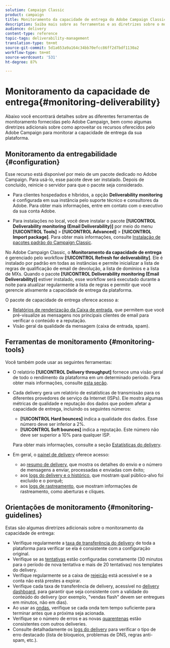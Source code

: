 ```yaml
---
solution: Campaign Classic
product: campaign
title: Monitoramento da capacidade de entrega do Adobe Campaign Classic
description: Saiba mais sobre as ferramentas e as diretrizes sobre o monitoramento da capacidade de entrega no Adobe Campaign Classic.
audience: delivery
content-type: reference
topic-tags: deliverability-management
translation-type: tm+mt
source-git-commit: 5d1a653a9a164c34bb70efcc86ff2d7bdf1130a2
workflow-type: tm+mt
source-wordcount: '531'
ht-degree: 87%

---
```



# Monitoramento da capacidade de entrega{#monitoring-deliverability}

Abaixo você encontrará detalhes sobre as diferentes ferramentas de monitoramento fornecidas pelo Adobe Campaign, bem como algumas diretrizes adicionais sobre como aproveitar os recursos oferecidos pelo Adobe Campaign para monitorar a capacidade de entrega da sua plataforma.

## Monitoramento da entregabilidade {#configuration}

Esse recurso está disponível por meio de um pacote dedicado no Adobe Campaign. Para usá-lo, esse pacote deve ser instalado. Depois de concluído, reinicie o servidor para que o pacote seja considerado.
* Para clientes hospedados e híbridos, a opção **Deliverability monitoring** é configurada em sua instância pelo suporte técnico e consultores da Adobe. Para obter mais informações, entre em contato com o executivo da sua conta Adobe.

* Para instalações no local, você deve instalar o pacote **[!UICONTROL Deliverability monitoring (Email Deliverability)]** por meio do menu **[!UICONTROL Tools]** > **[!UICONTROL Advanced]** > **[!UICONTROL Import package]**. Para obter mais informações, consulte [Instalação de pacotes padrão do Campaign Classic](../../installation/using/installing-campaign-standard-packages.md).

No Adobe Campaign Classic, o **Monitoramento da capacidade de entrega** é gerenciado pelo workflow **[!UICONTROL Refresh for deliverability]**. Ele é instalado por padrão em todas as instâncias e permite inicializar a lista de regras de qualificação de email de devolução, a lista de domínios e a lista de MXs. Quando o pacote **[!UICONTROL Deliverability monitoring (Email Deliverability)]** estiver instalado, esse workflow será executado durante a noite para atualizar regularmente a lista de regras e permitir que você gerencie ativamente a capacidade de entrega da plataforma.

O pacote de capacidade de entrega oferece acesso a:

* [Relatórios de renderização da Caixa de entrada](../../delivery/using/inbox-rendering.md), que permitem que você pré-visualize as mensagens nos principais clientes de email para verificar o conteúdo e a reputação.
* Visão geral da qualidade da mensagem (caixa de entrada, spam).

## Ferramentas de monitoramento {#monitoring-tools}

Você também pode usar as seguintes ferramentas:

* O relatório **[!UICONTROL Delivery throughput]** fornece uma visão geral de todo o rendimento da plataforma em um determinado período. Para obter mais informações, consulte [esta seção](../../reporting/using/global-reports.md#delivery-throughput).
* Cada delivery gera um relatório de estatísticas de transmissão para os diferentes provedores de serviço da Internet (ISPs). Ele mostra algumas métricas de qualidade e reputação dos dados que podem afetar a capacidade de entrega, incluindo os seguintes números:
   * **[!UICONTROL Hard bounces]** indica a qualidade dos dados. Esse número deve ser inferior a 2%.
   * **[!UICONTROL Soft bounces]** indica a reputação. Este número não deve ser superior a 10% para qualquer ISP.

   Para obter mais informações, consulte a seção [Estatísticas do delivery](../../reporting/using/global-reports.md#delivery-statistics).
* Em geral, o [painel de delivery](../../delivery/using/about-delivery-monitoring.md) oferece acesso:
   * ao [resumo de delivery](../../delivery/using/delivery-dashboard.md#delivery-summary), que mostra os detalhes do envio e o número de mensagens a enviar, processadas e enviadas com êxito;
   * aos [logs do delivery e o histórico](../../delivery/using/delivery-dashboard.md#delivery-logs-and-history), que mostram qual público-alvo foi excluído e o porquê;
   * aos [logs de rastreamento](../../delivery/using/delivery-dashboard.md#tracking-logs), que mostram informações de rastreamento, como aberturas e cliques.

## Orientações de monitoramento {#monitoring-guidelines}

Estas são algumas diretrizes adicionais sobre o monitoramento da capacidade de entrega:

* Verifique regularmente a [taxa de transferência do delivery](../../reporting/using/global-reports.md#delivery-throughput) de toda a plataforma para verificar se ela é consistente com a configuração original.
* Verifique se as [tentativas](../../delivery/using/understanding-delivery-failures.md#retries-after-a-delivery-temporary-failure) estão configuradas corretamente (30 minutos para o período de nova tentativa e mais de 20 tentativas) nos templates do delivery.
* Verifique regularmente se a caixa de [rejeição](../../delivery/using/understanding-delivery-failures.md#bounce-mail-management) está acessível e se a conta não está prestes a expirar.
* Verifique cada taxa de transferência de delivery, acessível no [delivery dashboard](../../delivery/using/delivery-dashboard.md), para garantir que seja consistente com a validade do conteúdo do delivery (por exemplo, &quot;vendas flash&quot; devem ser entregues em minutos, não em dias).
* Ao usar as [ondas](../../delivery/using/steps-sending-the-delivery.md#sending-using-multiple-waves), verifique se cada onda tem tempo suficiente para terminar antes que a próxima seja acionada.
* Verifique se o número de erros e as novas [quarentenas](../../delivery/using/understanding-quarantine-management.md) estão consistentes com outros deliveries.
* Consulte detalhadamente os [logs do delivery](../../delivery/using/delivery-dashboard.md#delivery-logs-and-history) para verificar o tipo de erro destacado (lista de bloqueios, problemas de DNS, regras anti-spam, etc.).

<!--### Delivery Reports - Broadcast Statistics {#broadcast-statistics}

Each delivery will generate a broadcast statistics report when you open a delivery in the “Deliveries List”, which includes some reputation metrics that may impact your deliverability.-->
